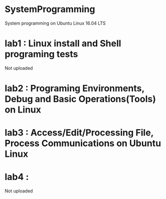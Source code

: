 # SystemProgramming
System programming on Ubuntu Linux 16.04 LTS

# lab1 : Linux install and Shell programing tests
Not uploaded

# lab2 : Programing Environments, Debug and Basic Operations(Tools) on Linux

# lab3 : Access/Edit/Processing File, Process Communications on Ubuntu Linux

# lab4 :
Not uploaded

